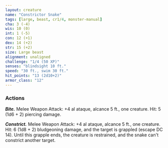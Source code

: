 ```yaml
---
layout: creature
name: "Constrictor Snake"
tags: [large, beast, cr1/4, monster-manual]
cha: 3 (-4)
wis: 10 (0)
int: 1 (-5)
con: 12 (+1)
dex: 14 (+2)
str: 15 (+2)
size: Large beast
alignment: unaligned
challenge: "1/4 (50 XP)"
senses: "blindsight 10 ft."
speed: "30 ft., swim 30 ft."
hit_points: "13 (2d10+2)"
armor_class: "12"
---
```


### Actions

***Bite.*** Melee Weapon Attack: +4 al ataque, alcance 5 ft., one creature. Hit: 5 (1d6 + 2) piercing damage.

***Constrict.*** Melee Weapon Attack: +4 al ataque, alcance 5 ft., one creature. Hit: 6 (1d8 + 2) bludgeoning damage, and the target is grappled (escape DC 14). Until this grapple ends, the creature is restrained, and the snake can't constrict another target.